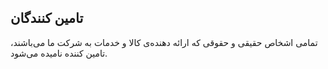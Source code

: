 ##  تامین کنندگان

 تمامی اشخاص حقیقی و حقوقی که ارائه دهنده‌ی کالا و خدمات به شرکت ما می‌باشند، تامین کننده نامیده می‌شود. 

